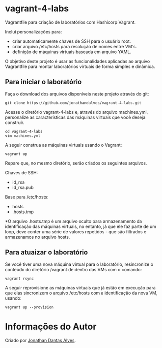 # vagrant-4-labs

Vagrantfile para criação de laboratórios com Hashicorp Vagrant.

Incluí personalizações para:

* criar automaticamente chaves de SSH para o usuário root.
* criar arquivo /etc/hosts para resolução de nomes entre VM's.
* definição de máquinas virtuais baseada em arquivo YAML.

O objetivo deste projeto é usar as funcionalidades aplicadas ao arquivo Vagrantfile para montar laboratórios virtuais de forma simples e dinâmica.

## Para iniciar o laboratório

Faça o download dos arquivos disponíveis neste projeto através do git:

```
git clone https://github.com/jonathandalves/vagrant-4-labs.git
```

Acesse o diretório vagrant-4-labs e, através do arquivo machines.yml, personalize as características das máquinas virtuais que você deseja construír.

```
cd vagrant-4-labs
vim machines.yml
```

A seguir construa as máquinas virtuais usando o Vagrant:

```
vagrant up
```

Repare que, no mesmo diretório, serão criados os seguintes arquivos.

Chaves de SSH:

* id_rsa
* id_rsa.pub

Base para /etc/hosts:

* hosts
* .hosts.tmp

*O arquivo .hosts.tmp é um arquivo oculto para armazenamento da identificação das máquinas virtuais, no entanto, já que ele faz parte de um loop, deve conter uma série de valores repetidos - que são filtrados e armazenamos no arquivo hosts.


## Para atuaizar o laboratório

Se você tiver uma nova máquina virtual para o laboratório, resincronize o conteúdo do diretório /vagrant de dentro das VMs com o comando:

```
vagrant rsync
```

A seguir reprovisione as máquinas virtuais que já estão em execução para que elas sincronizem o arquivo /etc/hosts com a identificação da nova VM, usando:

```
vagrant up --provision
```

# Informações do Autor

Criado por [Jonathan Dantas Alves](https://www.linkedin.com/in/jonathandantasalves/).
